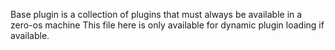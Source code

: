 Base plugin is a collection of plugins that must always be available in a zero-os machine
This file here is only available for dynamic plugin loading if available.